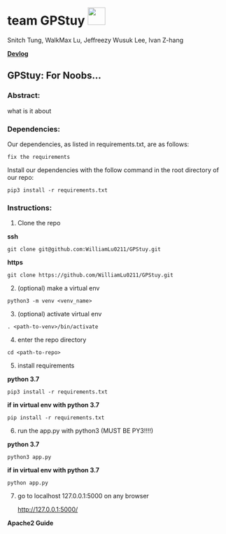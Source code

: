 # team GPStuy <img src="https://d1lss44hh2trtw.cloudfront.net/assets/article/2015/07/06/Azrael_Returns_feature.jpg" height="40">
Snitch Tung, WalkMax Lu, Jeffreezy Wusuk Lee, Ivan Z-hang

**[Devlog](https://github.com/WilliamLu0211/GPStuy/blob/master/doc/devlog.txt)**

## GPStuy: For Noobs...

### Abstract:
what is it about

### Dependencies: 
Our dependencies, as listed in requirements.txt, are as follows:
```
fix the requirements
```

Install our dependencies with the follow command in the root directory of our repo:
```
pip3 install -r requirements.txt
```

### Instructions:
1. Clone the repo

**ssh**
```
git clone git@github.com:WilliamLu0211/GPStuy.git
```

**https**
```
git clone https://github.com/WilliamLu0211/GPStuy.git
```

2. (optional) make a virtual env
```
python3 -m venv <venv_name>
```

3. (optional) activate virtual env
```
. <path-to-venv>/bin/activate
```

4. enter the repo directory
```
cd <path-to-repo>
```

5. install requirements

**python 3.7**
```
pip3 install -r requirements.txt
```

**if in virtual env with python 3.7**
```
pip install -r requirements.txt
```

6. run the app.py with python3 (MUST BE PY3!!!!)

**python 3.7**
```
python3 app.py
```

**if in virtual env with python 3.7**
```
python app.py
```

7. go to localhost 127.0.0.1:5000 on any browser

   http://127.0.0.1:5000/

**Apache2 Guide**
